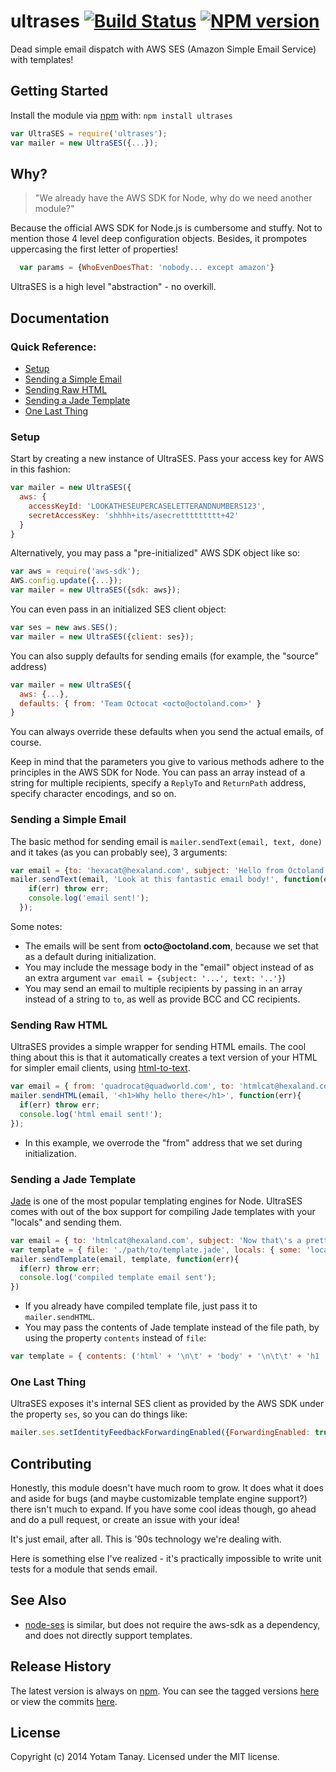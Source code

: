 # ultrases [![Build Status](https://secure.travis-ci.org/ytanay/ultrases.png?branch=master)](http://travis-ci.org/ytanay/ultrases) [![NPM version](https://badge.fury.io/js/ultrases.png)](http://badge.fury.io/js/ultrases)

Dead simple email dispatch with AWS SES (Amazon Simple Email Service) with templates!

## Getting Started
Install the module via [npm](https://www.npmjs.org/package/ultrases) with: `npm install ultrases`

```javascript
var UltraSES = require('ultrases');
var mailer = new UltraSES({...});
```

## Why?
> "We already have the AWS SDK for Node, why do we need another module?"

Because the official AWS SDK for Node.js is cumbersome and stuffy. Not to mention those 4 level deep configuration objects. Besides, it prompotes uppercasing the first letter of properties!
```javascript
  var params = {WhoEvenDoesThat: 'nobody... except amazon'}
```
UltraSES is a high level "abstraction" - no overkill. 

## Documentation

### Quick Reference:
- [Setup](#setup)
- [Sending a Simple Email](#sending-a-simple-email)
- [Sending Raw HTML](#sending-raw-html)
- [Sending a Jade Template](#sending-a-jade-template)
- [One Last Thing](#one-last-thing)

### Setup
Start by creating a new instance of UltraSES. Pass your access key for AWS in this fashion:
```javascript
var mailer = new UltraSES({
  aws: {
    accessKeyId: 'LOOKATHESEUPERCASELETTERANDNUMBERS123',
    secretAccessKey: 'shhhh+its/asecrettttttttt+42'
  }
}
```
Alternatively, you may pass a "pre-initialized" AWS SDK object like so:
```javascript
var aws = require('aws-sdk');
AWS.config.update({...});
var mailer = new UltraSES({sdk: aws});
```
You can even pass in an initialized SES client object:
```javascript
var ses = new aws.SES();
var mailer = new UltraSES({client: ses});
```

You can also supply defaults for sending emails (for example, the "source" address)
```javascript
var mailer = new UltraSES({
  aws: {...},
  defaults: { from: 'Team Octocat <octo@octoland.com>' }
}
```
You can always override these defaults when you send the actual emails, of course.

Keep in mind that the parameters you give to various methods adhere to the principles in the AWS SDK for Node. You can pass an array instead of a string for multiple recipients, specify a `ReplyTo` and `ReturnPath` address, specify character encodings, and so on.

### Sending a Simple Email
The basic method for sending email is ```mailer.sendText(email, text, done)``` and it takes (as you can probably see), 3 arguments:
```javascript
var email = {to: 'hexacat@hexaland.com', subject: 'Hello from Octoland!'};
mailer.sendText(email, 'Look at this fantastic email body!', function(err){
    if(err) throw err;
    console.log('email sent!');
  });
```
Some notes:
+ The emails will be sent from __octo@octoland.com__, because we set that as a default during initialization.
+ You may include the message body in the "email" object instead of as an extra argument ```var email = {subject: '...', text: '..'}```)
+ You may send an email to multiple recipients by passing in an array instead of a string to `to`, as well as provide BCC and CC recipients.

### Sending Raw HTML
UltraSES provides a simple wrapper for sending HTML emails. The cool thing about this is that it automatically creates a text version of your HTML for simpler email clients, using [html-to-text](https://www.npmjs.org/package/html-to-text).
```javascript
var email = { from: 'quadrocat@quadworld.com', to: 'htmlcat@hexaland.com', subject: 'Look at this pretty formatting!' };
mailer.sendHTML(email, '<h1>Why hello there</h1>', function(err){
  if(err) throw err;
  console.log('html email sent!');
});
```
+ In this example, we overrode the "from" address that we set during initialization.

### Sending a Jade Template
[Jade](http://jade-lang.com/) is one of the most popular templating engines for Node. UltraSES comes with out of the box support for compiling Jade templates with your "locals" and sending them.
```javascript
var email = { to: 'htmlcat@hexaland.com', subject: 'Now that\'s a pretty email' };
var template = { file: './path/to/template.jade', locals: { some: 'local', variables: 'here' } };
mailer.sendTemplate(email, template, function(err){
  if(err) throw err;
  console.log('compiled template email sent');
})
```
+ If you already have compiled template file, just pass it to ```mailer.sendHTML```.
+ You may pass the contents of Jade template instead of the file path, by using the property `contents` instead of `file`: 
```javascript
var template = { contents: ('html' + '\n\t' + 'body' + '\n\t\t' + 'h1 ' + 'Oh, it\'s you again') };
```

### One Last Thing
UltraSES exposes it's internal SES client as provided by the AWS SDK under the property `ses`, so you can do things like:
```javascript
mailer.ses.setIdentityFeedbackForwardingEnabled({ForwardingEnabled: true, Identity: 'WhatIsUpWithThese@UpperCaseLetters.com'}, function(err, data){}), 
```

## Contributing
Honestly, this module doesn't have much room to grow. It does what it does and aside for bugs (and maybe customizable template engine support?) there isn't much to expand. If you have some cool ideas though, go ahead and do a pull request, or create an issue with your idea! 

It's just email, after all. This is '90s technology we're dealing with.

Here is something else I've realized - it's practically impossible to write unit tests for a module that sends email.

## See Also

 * [node-ses](https://www.npmjs.com/package/node-ses) is similar, but does not require the aws-sdk as a dependency, and does not directly support templates.

## Release History
The latest version is always on [npm](https://www.npmjs.org/package/ultrases). You can see the tagged versions [here](https://github.com/ytanay/ultrases/releases) or view the commits [here](https://github.com/ytanay/ultrases/commits/master).

## License
Copyright (c) 2014 Yotam Tanay. Licensed under the MIT license.
